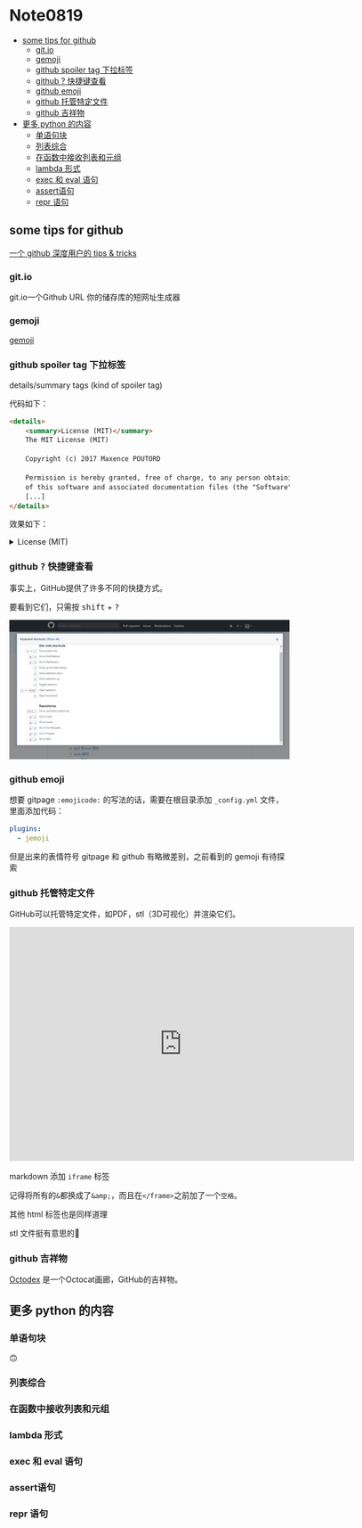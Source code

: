 # Note0819



<!-- MarkdownTOC -->

- [some tips for github](#some-tips-for-github)
    - [git.io](#gitio)
    - [gemoji](#gemoji)
    - [github spoiler tag 下拉标签](#github-spoiler-tag-下拉标签)
    - [github ? 快捷键查看](#github--快捷键查看)
    - [github emoji](#github-emoji)
    - [github 托管特定文件](#github-托管特定文件)
    - [github 吉祥物](#github-吉祥物)
- [更多 python 的内容](#更多-python-的内容)
    - [单语句块](#单语句块)
    - [列表综合](#列表综合)
    - [在函数中接收列表和元组](#在函数中接收列表和元组)
    - [lambda 形式](#lambda-形式)
    - [exec 和 eval 语句](#exec-和-eval-语句)
    - [assert语句](#assert语句)
    - [repr 语句](#repr-语句)

<!-- /MarkdownTOC -->



## some tips for github

[一个 github 深度用户的 tips & tricks](https://www.maxpou.fr/github-tips-and-tricks/)

### git.io

git.io一个Github URL 你的储存库的短网址生成器

### gemoji

[gemoji](https://github.com/wooorm/gemoji)


### github spoiler tag 下拉标签

details/summary tags (kind of spoiler tag)

代码如下：
```html
<details>
    <summary>License (MIT)</summary>
    The MIT License (MIT)

    Copyright (c) 2017 Maxence POUTORD

    Permission is hereby granted, free of charge, to any person obtaining a copy
    of this software and associated documentation files (the "Software")
    [...]
</details>
```
效果如下：

<details>
    <summary>License (MIT)</summary>
    The MIT License (MIT)

    Copyright (c) 2017 Maxence POUTORD

    Permission is hereby granted, free of charge, to any person obtaining a copy
    of this software and associated documentation files (the "Software")
    [...]
</details>

### github <kbd>?</kbd> 快捷键查看

事实上，GitHub提供了许多不同的快捷方式。

要看到它们，只需按 <kbd>shift</kbd> + <kbd>?</kbd> 

![github_keyboard](/image/github_keyboard.jpg)


### github emoji

想要 gitpage `:emojicode:` 的写法的话，需要在根目录添加 `_config.yml` 文件，里面添加代码：

```yaml
plugins:
  - jemoji
```

但是出来的表情符号 gitpage 和 github 有略微差别，之前看到的 gemoji 有待探索

### github 托管特定文件

GitHub可以托管特定文件，如PDF，stl（3D可视化）并渲染它们。

<iframe height="420" width="620" frameborder="0" src="https://render.githubusercontent.com/view/3d?url=https://raw.githubusercontent.com/skalnik/secret-bear-clip/master/stl/clip.stl" title="clip.stl"> </iframe>

markdown 添加 `iframe` 标签

记得将所有的`&`都换成了`&amp;`，而且在`</frame>`之前加了一个`空格`。

其他 html 标签也是同样道理

stl 文件挺有意思的:thinking:

### github 吉祥物

[Octodex](https://octodex.github.com/) 是一个Octocat画廊，GitHub的吉祥物。



## 更多 python 的内容

### 单语句块

:upside_down_face:

### 列表综合


### 在函数中接收列表和元组


### lambda 形式


### exec 和 eval 语句



### assert语句



### repr 语句